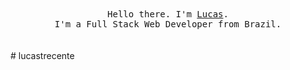 <div align="center">
  <br>
  <br>
  <br>
  <samp>Hello there. I'm <a href="#">Lucas</a>.<br> I'm a Full Stack Web Developer from Brazil.</samp>
   <br>
  <br>
  <br>
</div>
# lucastrecente
